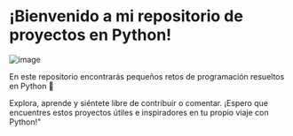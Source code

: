 # ¡Bienvenido a mi repositorio de proyectos en Python! 

![image](https://github.com/DataAnalystMike/Python/assets/147123439/10954d73-0ff3-40c0-b360-b020a355bd3e)

En este repositorio encontrarás pequeños retos de programación resueltos en Python 🐍

Explora, aprende y siéntete libre de contribuir o comentar. 
¡Espero que encuentres estos proyectos útiles e inspiradores en tu propio viaje con Python!"
